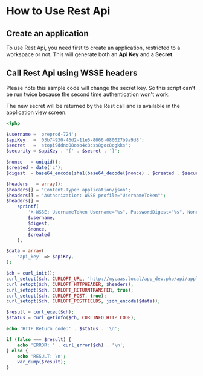 # How to Use Rest Api

## Create an application

To use Rest Api, you need first to create an application, restricted to a workspace or not.
This will generate both an **Api Key** and a **Secret**.

## Call Rest Api using WSSE headers

Please note this sample code will change the secret key.
So this script can't be run twice because the second time authentication won't work.

The new secret will be returned by the Rest call and is available in the application view screen.

```php
<?php

$username = 'preprod-724';
$apiKey   = '03b74930-46d2-11e5-8066-080027b9a9d8';
$secret   = 'stopi9ddno08oso4c8css8goc8cgkks';
$security = $apiKey . '{' . $secret . '}';

$nonce   = uniqid();
$created = date('c');
$digest  = base64_encode(sha1(base64_decode($nonce) . $created . $security, true));

$headers   = array();
$headers[] = 'Content-Type: application/json';
$headers[] = 'Authorization: WSSE profile="UsernameToken"';
$headers[] =
    sprintf(
        'X-WSSE: UsernameToken Username="%s", PasswordDigest="%s", Nonce="%s", Created="%s"',
        $username,
        $digest,
        $nonce,
        $created
    );

$data = array(
    'api_key' => $apiKey,
);

$ch = curl_init();
curl_setopt($ch, CURLOPT_URL, 'http://mycaas.local/app_dev.php/api/application/resetSecret');
curl_setopt($ch, CURLOPT_HTTPHEADER, $headers);
curl_setopt($ch, CURLOPT_RETURNTRANSFER, true);
curl_setopt($ch, CURLOPT_POST, true);
curl_setopt($ch, CURLOPT_POSTFIELDS, json_encode($data));

$result = curl_exec($ch);
$status = curl_getinfo($ch, CURLINFO_HTTP_CODE);

echo 'HTTP Return code:' . $status . '\n';

if (false === $result) {
    echo 'ERROR: ' . curl_error($ch) . '\n';
} else {
    echo 'RESULT: \n';
    var_dump($result);
}
```
